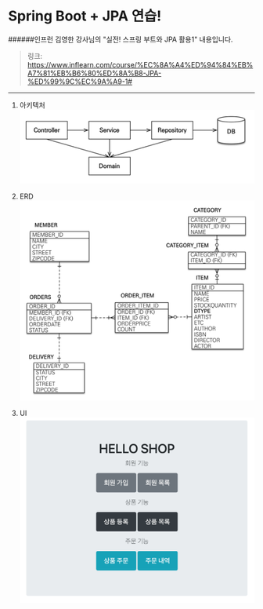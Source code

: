 Spring Boot + JPA 연습!
=======================
######인프런 김영한 강사님의 "실전! 스프링 부트와 JPA 활용1" 내용입니다.
> 링크: <https://www.inflearn.com/course/%EC%8A%A4%ED%94%84%EB%A7%81%EB%B6%80%ED%8A%B8-JPA-%ED%99%9C%EC%9A%A9-1#>

***
1. 아키텍처
<img src="architecture.png"></img><br>

2. ERD
<img src="erd.png"></img><br>

3. UI
<img src="ui.png"></img><br>

